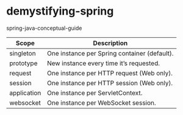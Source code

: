# demystifying-spring
spring-java-conceptual-guide


| Scope       | Description                                  |
|-------------|----------------------------------------------|
| singleton   | One instance per Spring container (default). |
| prototype   | New instance every time it’s requested.      |
| request     | One instance per HTTP request (Web only).    |
| session     | One instance per HTTP session (Web only).    |
| application | One instance per ServletContext.             |
| websocket   | One instance per WebSocket session.          |
